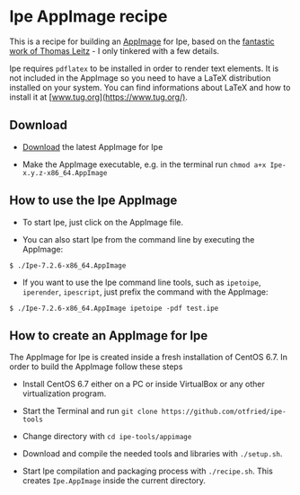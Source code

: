 # Ipe AppImage recipe

This is a recipe for building an [AppImage](http://appimage.org/) for
Ipe, based on the [fantastic work of Thomas
Leitz](https://github.com/unruhschuh/Ipe.AppImage) - I only tinkered
with a few details.

Ipe requires `pdflatex` to be installed in order to render text
elements. It is not included in the AppImage so you need to have a
LaTeX distribution installed on your system. You can find informations
about LaTeX and how to install it at
[www.tug.org](https://www.tug.org/).


## Download

* [Download](https://bintray.com/otfried/generic/ipe#files/ipe) the
  latest AppImage for Ipe

* Make the AppImage executable, e.g. in the terminal run
  `chmod a+x Ipe-x.y.z-x86_64.AppImage`


## How to use the Ipe AppImage

* To start Ipe, just click on the AppImage file.

* You can also start Ipe from the command line by executing the AppImage:
```
$ ./Ipe-7.2.6-x86_64.AppImage
```

* If you want to use the Ipe command line tools, such as `ipetoipe`, `iperender`, `ipescript`, just prefix the command with the AppImage:
```
$ ./Ipe-7.2.6-x86_64.AppImage ipetoipe -pdf test.ipe
```


## How to create an AppImage for Ipe

The AppImage for Ipe is created inside a fresh installation of CentOS
6.7. In order to build the AppImage follow these steps

* Install CentOS 6.7 either on a PC or inside VirtualBox or any other virtualization program. 

* Start the Terminal and run `git clone https://github.com/otfried/ipe-tools`

* Change directory with `cd ipe-tools/appimage`

* Download and compile the needed tools and libraries with
  `./setup.sh`.

* Start Ipe compilation and packaging process with `./recipe.sh`.
  This creates `Ipe.AppImage` inside the current directory.

